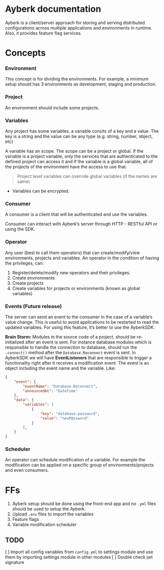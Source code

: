 # Ayberk documentation

Ayberk is a client/server approach for storing and serving distributed configurations across multiple applications and environments in runtime. Also, it provides feature flag services.

# Concepts

### Environment

This concept is for dividing the environments. For example, a minimum setup should has 3 environments as development, staging and production.

### Project

An environment should include some projects.

### Variables

Any project has some variables. a variable consits of a key and a value. The key is a string and the value can be any type (e.g. string, number, object, etc)

A variable has an scope. The scope can be a project or global. If the variable is a project variable, only the services that are authenticated to the defined project can access it and if the variable is a global variable, all of the projects of the environment have the access to use that.

> Project level variables can override global variables (if the names are same)
> 
- Variables can be encrypted.

### Consumer

A consumer is a client that will be authenticated and use the variables.

Consumer can interact with Ayberk’s server through HTTP - RESTful API or using the SDK.

### Operator

Any user (best to call them operators) that can create/modify/view environments, projects and variables. An operator in the condition of having the privileges, can:

1. Register/delete/modify new operators and their privileges.
2. Create environments
3. Create projects
4. Create variables for projects or environments (known as global variables)

### Events (Future release)

The server can send an event to the consumer in the case of a variable’s value change. This is useful to avoid applications to be restarted to read the updated variables. For using this feature, it’s better to use the AyberkSDK. 

**Brain Storm:** Modules in the source code of a project, should be re-initialized after an event is sent. For instance database modules which is responsible to handle the connection to database, should run the `.connect()` method after the `Database.Reconnect` event is sent. In AyberkSDK we will have **EventListeners** that are responsible to trigger a functionality right after it receives a modification event. The event is an object including the event name and the variable. Like:

```json
{
	"event": {
		"eventName": "Database.Reconnect",
		"announcedAt": "DateTime" 
	},
	"data": {
		"variables": [
			{
				"key": "database-password",
				"value": "newP@ssword"
			}
		],
	}
}
```

### Scheduler

An operator can schedule  modification of a variable. For example the modification can be applied on a specific group of environments/projects and even consumers.

# FFs

1. Ayberk setup should be done using the front-end app and no `.yml` files should be used to setup the Ayberk.
2. Upload `.env` files to import the variables
3. Feature flags
4. Variable modification scheduler

## TODO
[ ] Import all config variables from `config.yml` to settings module and use them by importing settings module in other modules
[ ] Double check jwt signature